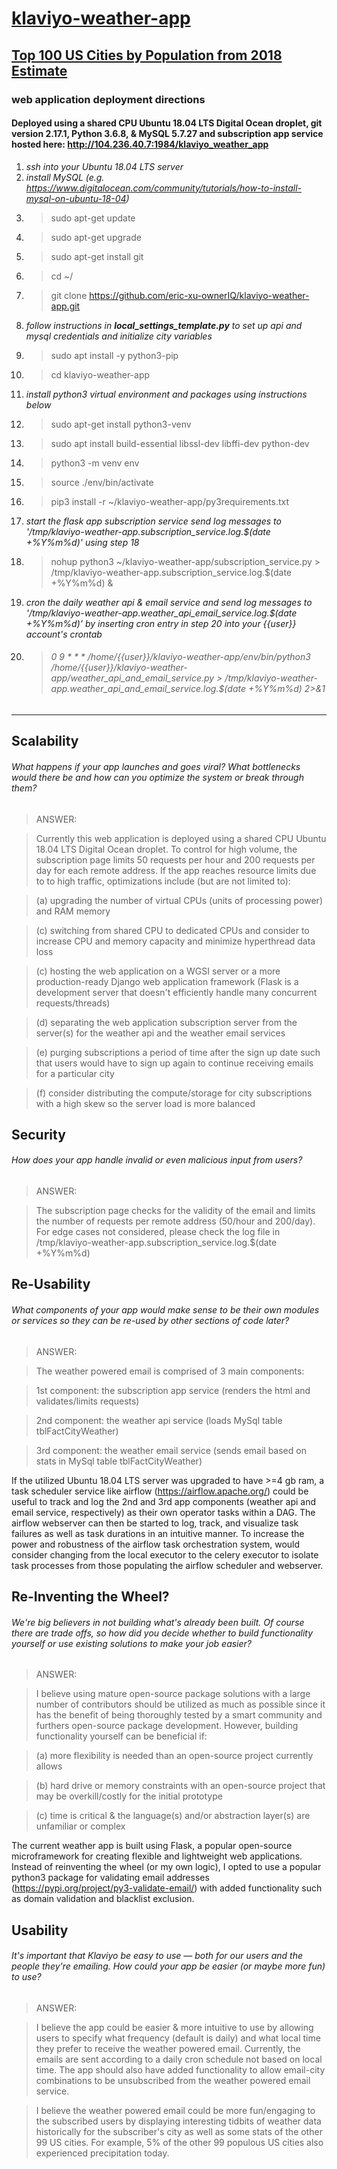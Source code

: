 # [klaviyo-weather-app](https://www.klaviyo.com/weather-app)
## [Top 100 US Cities by Population from 2018 Estimate](https://en.wikipedia.org/wiki/List_of_United_States_cities_by_population)
### web application deployment directions
#### Deployed using a shared CPU Ubuntu 18.04 LTS Digital Ocean droplet, git version 2.17.1, Python 3.6.8, & MySQL 5.7.27 and subscription app service hosted here: http://104.236.40.7:1984/klaviyo_weather_app
1. *ssh into your Ubuntu 18.04 LTS server*
2. *install MySQL (e.g. https://www.digitalocean.com/community/tutorials/how-to-install-mysql-on-ubuntu-18-04)*
3. > sudo apt-get update
4. > sudo apt-get upgrade
5. > sudo apt-get install git
6. > cd ~/
7. > git clone https://github.com/eric-xu-ownerIQ/klaviyo-weather-app.git
8. *follow instructions in **local_settings_template.py** to set up api and mysql credentials and initialize city variables*
9. > sudo apt install -y python3-pip
10. > cd klaviyo-weather-app
11. *install python3 virtual environment and packages using instructions below*
12. > sudo apt-get install python3-venv
13. > sudo apt install build-essential libssl-dev libffi-dev python-dev
14. > python3 -m venv env 
15. > source ./env/bin/activate
16. > pip3 install -r ~/klaviyo-weather-app/py3requirements.txt
17. *start the flask app subscription service send log messages to '/tmp/klaviyo-weather-app.subscription_service.log.$(date +\%Y\%m\%d)' using step 18*
18. > nohup python3 ~/klaviyo-weather-app/subscription_service.py > /tmp/klaviyo-weather-app.subscription_service.log.$(date +\%Y\%m\%d) &
19. *cron the daily weather api & email service and send log messages to '/tmp/klaviyo-weather-app.weather_api_email_service.log.$(date +\%Y\%m\%d)' by inserting cron entry in step 20 into your {{user}} account's crontab*
20.  > ###### 0 9 * * * /home/{{user}}/klaviyo-weather-app/env/bin/python3 /home/{{user}}/klaviyo-weather-app/weather_api_and_email_service.py > /tmp/klaviyo-weather-app.weather_api_and_email_service.log.$(date +\%Y\%m\%d) 2>&1

-----------------------------------------------------------------------------------------------------------------------------

## Scalability 
###### What happens if your app launches and goes viral? What bottlenecks would there be and how can you optimize the system or break through them?
>ANSWER: 

>Currently this web application is deployed using a shared CPU Ubuntu 18.04 LTS Digital Ocean droplet.  To control for high volume, the subscription page limits 50 requests per hour and 200 requests per day for each remote address.  If the app reaches resource limits due to to high traffic, optimizations include (but are not limited to):

>(a) upgrading the number of virtual CPUs (units of processing power) and RAM memory

>(c) switching from shared CPU to dedicated CPUs and consider to increase CPU and memory capacity and minimize hyperthread data loss

>(c) hosting the web application on a WGSI server or a more production-ready Django web application framework (Flask is a development server that doesn't efficiently handle many concurrent requests/threads)

>(d) separating the web application subscription server from the server(s) for the weather api and the weather email services

>(e) purging subscriptions a period of time after the sign up date such that users would have to sign up again to continue receiving emails for a particular city

>(f) consider distributing the compute/storage for city subscriptions with a high skew so the server load is more balanced



## Security 
###### How does your app handle invalid or even malicious input from users?
>ANSWER: 

>The subscription page checks for the validity of the email and limits the number of requests per remote address (50/hour and 200/day).  For edge cases not considered, please check the log file in /tmp/klaviyo-weather-app.subscription_service.log.$(date +\%Y\%m\%d)

## Re-Usability 
###### What components of your app would make sense to be their own modules or services so they can be re-used by other sections of code later?
>ANSWER: 

>The weather powered email is comprised of 3 main components: 

>1st component: the subscription app service (renders the html and validates/limits requests)  

>2nd component: the weather api service (loads MySql table tblFactCityWeather)

>3rd component: the weather email service (sends email based on stats in MySql table tblFactCityWeather)

If the utilized Ubuntu 18.04 LTS server was upgraded to have >=4 gb ram, a task scheduler service like airflow (https://airflow.apache.org/) could be useful to track and log the 2nd and 3rd app components (weather api and email service, respectively) as their own operator tasks within a DAG.  The airflow webserver can then be started to log, track, and visualize task failures as well as task durations in an intuitive manner.  To increase the power and robustness of the airflow task orchestration system, would consider changing from the local executor to the celery executor to isolate task processes from those populating the airflow scheduler and webserver.

## Re-Inventing the Wheel? 
###### We're big believers in not building what's already been built. Of course there are trade offs, so how did you decide whether to build functionality yourself or use existing solutions to make your job easier?
>ANSWER: 

>I believe using mature open-source package solutions with a large number of contributors should be utilized as much as possible since it has the benefit of being thoroughly tested by a smart community and furthers open-source package development.  However, building functionality yourself can be beneficial if:

>(a) more flexibility is needed than an open-source project currently allows 

>(b) hard drive or memory constraints with an open-source project that may be overkill/costly for the initial prototype

>(c) time is critical & the language(s) and/or abstraction layer(s) are unfamiliar or complex

The current weather app is built using Flask, a popular open-source microframework for creating flexible and lightweight web applications.  Instead of reinventing the wheel (or my own logic), I opted to use a popular python3 package for validating email addresses (https://pypi.org/project/py3-validate-email/) with added functionality such as domain validation and blacklist exclusion.


## Usability 
###### It's important that Klaviyo be easy to use — both for our users and the people they're emailing. How could your app be easier (or maybe more fun) to use?

>ANSWER:

>I believe the app could be easier & more intuitive to use by allowing users to specify what frequency (default is daily) and what local time they prefer to receive the weather powered email.  Currently, the emails are sent according to a daily cron schedule not based on local time.  The app should also have added functionality to allow email-city combinations to be unsubscribed from the weather powered email service.

>I believe the weather powered email could be more fun/engaging to the subscribed users by displaying interesting tidbits of weather data historically for the subscriber's city as well as some stats of the other 99 US cities.  For example, 5% of the other 99 populous US cities also experienced precipitation today.
